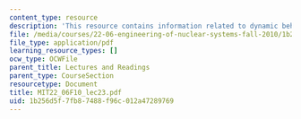 ```yaml
---
content_type: resource
description: 'This resource contains information related to dynamic behaviour of BWR. '
file: /media/courses/22-06-engineering-of-nuclear-systems-fall-2010/1b256d5f7fb87488f96c012a47289769_MIT22_06F10_lec23.pdf
file_type: application/pdf
learning_resource_types: []
ocw_type: OCWFile
parent_title: Lectures and Readings
parent_type: CourseSection
resourcetype: Document
title: MIT22_06F10_lec23.pdf
uid: 1b256d5f-7fb8-7488-f96c-012a47289769
---
```

